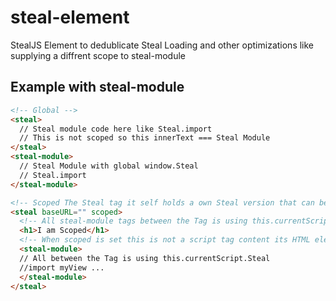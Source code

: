 # steal-element
StealJS Element to dedublicate Steal Loading and other optimizations like supplying a diffrent scope to steal-module

## Example with steal-module
```html
<!-- Global -->
<steal>
  // Steal module code here like Steal.import
  // This is not scoped so this innerText === Steal Module
</steal>
<steal-module>
  // Steal Module with global window.Steal 
  // Steal.import
</steal-module>
```

```html
<!-- Scoped The Steal tag it self holds a own Steal version that can be shared via selecting the tag-->
<steal baseURL="" scoped>
  <!-- All steal-module tags between the Tag is using this.currentScript.Steal -->
  <h1>I am Scoped</h1>
  <!-- When scoped is set this is not a script tag content its HTML element-->
  <steal-module>
  // All between the Tag is using this.currentScript.Steal
  //import myView ...
  </steal-module>
</steal>
```
